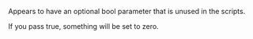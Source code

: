 Appears to have an optional bool parameter that is unused in the scripts.

If you pass true, something will be set to zero.
